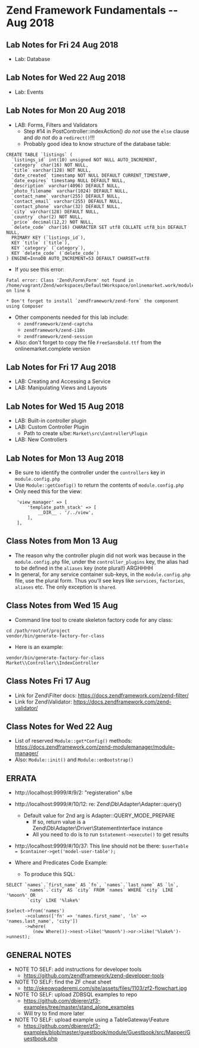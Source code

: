 # Zend Framework Fundamentals -- Aug 2018

## Lab Notes for Fri 24 Aug 2018
* Lab: Database

## Lab Notes for Wed 22 Aug 2018
* Lab: Events

## Lab Notes for Mon 20 Aug 2018
* LAB: Forms, Filters and Validators
  * Step #14 in PostController::indexAction() *do not* use the `else` clause and *do not* do a 	`redirect()`!!!
  * Probably good idea to know structure of the database table:
```
CREATE TABLE `listings` (
  `listings_id` int(10) unsigned NOT NULL AUTO_INCREMENT,
  `category` char(16) NOT NULL,
  `title` varchar(128) NOT NULL,
  `date_created` timestamp NOT NULL DEFAULT CURRENT_TIMESTAMP,
  `date_expires` timestamp NULL DEFAULT NULL,
  `description` varchar(4096) DEFAULT NULL,
  `photo_filename` varchar(1024) DEFAULT NULL,
  `contact_name` varchar(255) DEFAULT NULL,
  `contact_email` varchar(255) DEFAULT NULL,
  `contact_phone` varchar(32) DEFAULT NULL,
  `city` varchar(128) DEFAULT NULL,
  `country` char(2) NOT NULL,
  `price` decimal(12,2) NOT NULL,
  `delete_code` char(16) CHARACTER SET utf8 COLLATE utf8_bin DEFAULT NULL,
  PRIMARY KEY (`listings_id`),
  KEY `title` (`title`),
  KEY `category` (`category`),
  KEY `delete_code` (`delete_code`)
) ENGINE=InnoDB AUTO_INCREMENT=53 DEFAULT CHARSET=utf8
```
  * If you see this error:
```
Fatal error: Class 'Zend\Form\Form' not found in /home/vagrant/Zend/workspaces/DefaultWorkspace/onlinemarket.work/module/Market/src/Form/PostForm.php on line 6
```
    * Don't forget to install `zendframework/zend-form` the component using Composer
  * Other components needed for this lab include:
    * `zendframework/zend-captcha`
    * `zendframework/zend-i18n`
    * `zendframework/zend-session`
  * Also: don't forget to copy the file `FreeSansBold.ttf` from the onlinemarket.complete version
    
## Lab Notes for Fri 17 Aug 2018
* LAB: Creating and Accessing a Service
* LAB: Manipulating Views and Layouts

## Lab Notes for Wed 15 Aug 2018
* LAB: Built-in controller plugin
* LAB: Custom Controller Plugin
  * Path to create s/be: `Market\src\Controller\Plugin`
* LAB: New Controllers

## Lab Notes for Mon 13 Aug 2018
* Be sure to identify the controller under the `controllers` key in `module.config.php`
* Use `Module::getConfig()` to return the contents of `module.config.php`
* Only need this for the view:
```
    'view_manager' => [
        'template_path_stack' => [
            __DIR__ . '/../view',
        ],
    ],
```

## Class Notes from Mon 13 Aug
* The reason why the controller plugin did not work was because in the `module.config.php` file, under the `controller_plugins` key, the alias had to be defined in the `aliases` key (note plural!)  ARGHHHH
* In general, for any service container sub-keys, in the  `module.config.php` file, use the plural form.  Thus you'll see keys like `services`, `factories`, `aliases` etc.  The only exception is `shared`.

## Class Notes from Wed 15 Aug
* Command line tool to create skeleton factory code for any class:
```
cd /path/root/of/project
vendor/bin/generate-factory-for-class
```
* Here is an example:
```
vendor/bin/generate-factory-for-class Market\\Controller\\IndexController
```

## Class Notes Fri 17 Aug
* Link for Zend\Filter docs: https://docs.zendframework.com/zend-filter/
* Link for Zend\Validator: https://docs.zendframework.com/zend-validator/

## Class Notes for Wed 22 Aug
* List of reserved `Module::get*Config()` methods: https://docs.zendframework.com/zend-modulemanager/module-manager/
* Also: `Module::init()` and `Module::onBootstrap()`

## ERRATA
* http://localhost:9999/#/9/2: "registeration" s/be
* http://localhost:9999/#/10/12: re: Zend\Db\Adapter\Adapter::query()
  * Default value for 2nd arg is Adapter::QUERY_MODE_PREPARE
    * If so, return value is a Zend\Db\Adapter\Driver\StatementInterface instance
    * All you need to do is to run `$statement->execute()` to get results
* http://localhost:9999/#/10/37: This line should not be there: `$userTable = $container->get('model-user-table');`

* Where and Predicates Code Example:
  * To produce this SQL:
```
SELECT `names`.`first_name` AS `fn`, `names`.`last_name` AS `ln`,
        `names`.`city` AS `city` FROM `names` WHERE `city` LIKE '%moon%' OR
        `city` LIKE '%lake%'
```
```
$select->from('names')
       ->columns(['fn' => 'names.first_name', 'ln' => 'names.last_name', 'city'])
       ->where(
          (new Where())->nest->like('%moon%')->or->like('%lake%')->unnest);
```

## GENERAL NOTES
* NOTE TO SELF: add instructions for developer tools
  * https://github.com/zendframework/zend-developer-tools
* NOTE TO SELF: find the ZF cheat sheet
  * http://okeowoaderemi.com/site/assets/files/1103/zf2-flowchart.jpg
* NOTE TO SELF: upload ZDBSQL examples to repo
  * https://github.com/dbierer/zf3-examples/tree/master/stand_alone_examples
  * Will try to find more later
* NOTE TO SELF: upload example using a TableGateway\Feature
  * https://github.com/dbierer/zf3-examples/blob/master/guestbook/module/Guestbook/src/Mapper/Guestbook.php


